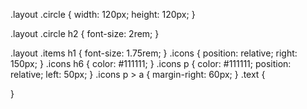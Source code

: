 .layout .circle {
    width: 120px;
    height: 120px;
  }

  .layout .circle h2 {
    font-size: 2rem;
  }

  .layout .items h1 {
    font-size: 1.75rem;
  }
  .icons {
    position: relative;
    right: 150px;
  }
  .icons h6 {
    color: #111111;
  }
  .icons p {
    color: #111111;
    position: relative;
    left: 50px;
  }
  .icons p > a {
    margin-right: 60px;
  }
  .text {
    
  }